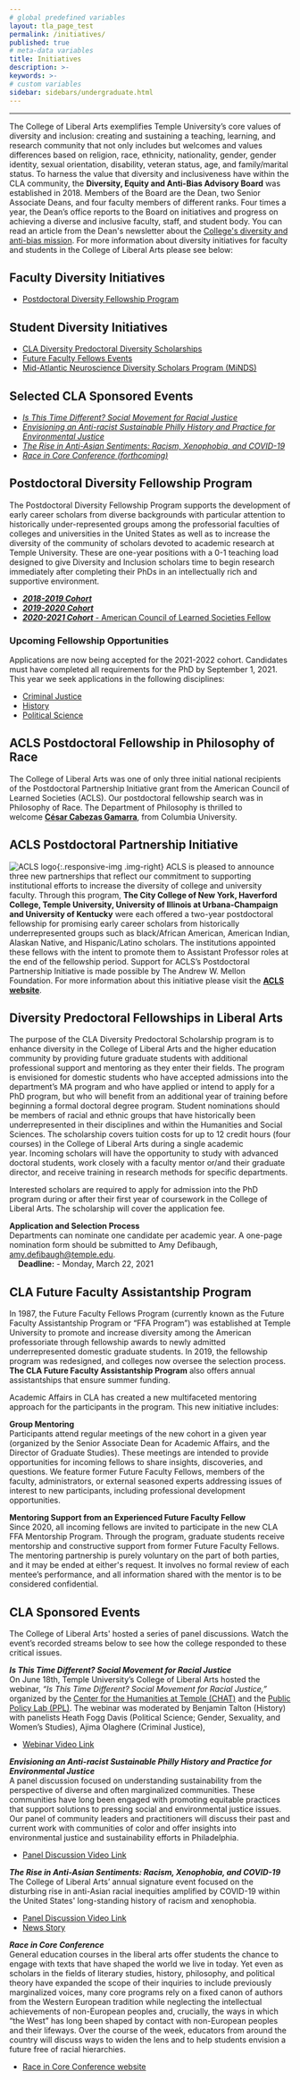```yaml
---
# global predefined variables
layout: tla_page_test
permalink: /initiatives/
published: true
# meta-data variables
title: Initiatives
description: >-
keywords: >-
# custom variables
sidebar: sidebars/undergraduate.html
---
```

___

The College of Liberal Arts exemplifies Temple University’s core values of diversity and inclusion: creating and sustaining a teaching, learning, and research community that not only includes but welcomes and values differences based on religion, race, ethnicity, nationality, gender, gender identity, sexual orientation, disability, veteran status, age, and family/marital status. To harness the value that diversity and inclusiveness have within the CLA community, the **Diversity, Equity and Anti-Bias Advisory Board** was established in 2018. Members of the Board are the Dean, two Senior Associate Deans, and four faculty members of different ranks. Four times a year, the Dean’s office reports to the Board on initiatives and progress on achieving a diverse and inclusive faculty, staff, and student body. You can read an article from the Dean's newsletter about the [College's diversity and anti-bias mission](https://liberalarts.temple.edu/news/cla-promotes-diversity-and-anti-bias). For more information about diversity initiatives for faculty and students in the College of Liberal Arts please see below:

## Faculty Diversity Initiatives
- [Postdoctoral Diversity Fellowship Program](#postdoctoral-diversity-fellowship-program)

## Student Diversity Initiatives
- [CLA Diversity Predoctoral Diversity Scholarships](#diversity-predoctoral-fellowshipsin-liberal-arts)
- [Future Faculty Fellows Events](#cla-future-faculty-assistantship-program)
- [Mid-Atlantic Neuroscience Diversity Scholars Program (MiNDS)](https://sites.temple.edu/minds/)

## Selected CLA Sponsored Events
- [_Is This Time Different? Social Movement for Racial Justice_](#cla-sponsored-events)
- [_Envisioning an Anti-racist Sustainable Philly History and Practice for Environmental Justice_](#cla-sponsored-events)
- [_The Rise in Anti-Asian Sentiments: Racism, Xenophobia, and COVID-19_](#cla-sponsored-events)
- [_Race in Core Conference (forthcoming)_](#cla-sponsored-events)

## Postdoctoral Diversity Fellowship Program
The Postdoctoral Diversity Fellowship Program supports the development of early career scholars from diverse backgrounds with particular attention to historically under-represented groups among the professorial faculties of colleges and universities in the United States as well as to increase the diversity of the community of scholars devoted to academic research at Temple University. These are one-year positions with a 0-1 teaching load designed to give Diversity and Inclusion scholars time to begin research immediately after completing their PhDs in an intellectually rich and supportive environment. 

- [**_2018-2019 Cohort_**](https://www.cla.temple.edu/liberal-arts-research/diversity-inclusion-postdoc-fellows/)
- [**_2019-2020 Cohort_**](https://www.cla.temple.edu/liberal-arts-research/diversity-inclusion-postdoc-fellows#2019-2020-academic-year-diversity-and-inclusion-postdoctoral-fellow)
- [**_2020-2021 Cohort_** - American Council of Learned Societies Fellow](#acls-postdoctoral-fellowship-in-philosophy-of-race)

### Upcoming Fellowship Opportunities
Applications are now being accepted for the 2021-2022 cohort. Candidates must have completed all requirements for the PhD by September 1, 2021. This year we seek applications in the following disciplines:

- [Criminal Justice](https://apply.interfolio.com/83760)
- [History](https://apply.interfolio.com/84132)
- [Political Science](https://apply.interfolio.com/84171)

## ACLS Postdoctoral Fellowship in Philosophy of Race
The College of Liberal Arts was one of only three initial national recipients of the Postdoctoral Partnership Initiative grant from the American Council of Learned Societies (ACLS). Our postdoctoral fellowship search was in Philosophy of Race. The Department of Philosophy is thrilled to welcome **[César Cabezas Gamarra](https://liberalarts.temple.edu/academics/faculty/cabezas-c-sar)**, from Columbia University. 

## ACLS Postdoctoral Partnership Initiative
![ACLS logo]({{site.baseurl}}/media/resizedfullaclslogo.png){:.responsive-img .img-right}
ACLS is pleased to announce three new partnerships that reflect our commitment to supporting institutional efforts to increase the diversity of college and university faculty. Through this program, **The City College of New York, Haverford College, Temple University, University of Illinois at Urbana-Champaign and University of Kentucky** were each offered a two-year postdoctoral fellowship for promising early career scholars from historically underrepresented groups such as black/African American, American Indian, Alaskan Native, and Hispanic/Latino scholars. The institutions appointed these fellows with the intent to promote them to Assistant Professor roles at the end of the fellowship period. Support for ACLS’s Postdoctoral Partnership Initiative is made possible by The Andrew W. Mellon Foundation. For more information about this initiative please visit the [**ACLS website**](https://www.acls.org/programs/ppi/).

## Diversity Predoctoral Fellowships in Liberal Arts 
The purpose of the CLA Diversity Predoctoral Scholarship program is to enhance diversity in the College of Liberal Arts and the higher education community by providing future graduate students with additional professional support and mentoring as they enter their fields. The program is envisioned for domestic students who have accepted admissions into the department’s MA program and who have applied or intend to apply for a PhD program, but who will benefit from an additional year of training before beginning a formal doctoral degree program. Student nominations should be members of racial and ethnic groups that have historically been underrepresented in their disciplines and within the Humanities and Social Sciences. The scholarship covers tuition costs for up to 12 credit hours (four courses) in the College of Liberal Arts during a single academic year. Incoming scholars will have the opportunity to study with advanced doctoral students, work closely with a faculty mentor or/and their graduate director, and receive training in research methods for specific departments.

Interested scholars are required to apply for admission into the PhD program during or after their first year of coursework in the College of Liberal Arts. The scholarship will cover the application fee. 

**Application and Selection Process**<br>
Departments can nominate one candidate per academic year. A one-page nomination form should be submitted to Amy Defibaugh, [amy.defibaugh@temple.edu](mailto:amy.defibaugh@temple.edu).<br> 
 
**Deadline:** - Monday, March 22, 2021

## CLA Future Faculty Assistantship Program
In 1987, the Future Faculty Fellows Program (currently known as the Future Faculty Assistantship Program or “FFA Program”) was established at Temple University to promote and increase diversity among the American professoriate through fellowship awards to newly admitted underrepresented domestic graduate students. In 2019, the fellowship program was redesigned, and colleges now oversee the selection process. **The CLA Future Faculty Assistantship Program** also offers annual assistantships that ensure summer funding.

Academic Affairs in CLA has created a new multifaceted mentoring approach for the participants in the program. This new initiative includes:

**Group Mentoring**<br>
Participants attend regular meetings of the new cohort in a given year (organized by the Senior Associate Dean for Academic Affairs, and the Director of Graduate Studies). These meetings are intended to provide opportunities for incoming fellows to share insights, discoveries, and questions. We feature former Future Faculty Fellows, members of the faculty, administrators, or external seasoned experts addressing issues of interest to new participants, including professional development opportunities.

**Mentoring Support from an Experienced Future Faculty Fellow**<br>
Since 2020, all incoming fellows are invited to participate in the new CLA FFA Mentorship Program. Through the program, graduate students receive mentorship and constructive support from former Future Faculty Fellows. The mentoring partnership is purely voluntary on the part of both parties, and it may be ended at either's request. It involves no formal review of each mentee’s performance, and all information shared with the mentor is to be considered confidential.

## CLA Sponsored Events
The College of Liberal Arts' hosted a series of panel discussions. Watch the event’s recorded streams below to see how the college responded to these critical issues. 

**_Is This Time Different? Social Movement for Racial Justice_**<br>
On June 18th, Temple University’s College of Liberal Arts hosted the webinar, _“Is This Time Different? Social Movement for Racial Justice,”_ organized by the [Center for the Humanities at Temple (CHAT)](https://www.cla.temple.edu/center-for-the-humanities/) and the [Public Policy Lab (PPL)](https://www.cla.temple.edu/public-policy-lab/). The webinar was moderated by Benjamin Talton (History) with panelists Heath Fogg Davis (Political Science; Gender, Sexuality, and Women’s Studies), Ajima Olaghere (Criminal Justice), 
- [Webinar Video Link](https://www.youtube.com/watch?v=SbTVfjxrd98&feature=emb_logo) 
 
**_Envisioning an Anti-racist Sustainable Philly History and Practice for Environmental Justice_**<br>
A panel discussion focused on understanding sustainability from the perspective of diverse and often marginalized communities. These communities have long been engaged with promoting equitable practices that support solutions to pressing social and environmental justice issues. Our panel of community leaders and practitioners will discuss their past and current work with communities of color and offer insights into environmental justice and sustainability efforts in Philadelphia.  
- [Panel Discussion Video Link](https://www.youtube.com/watch?v=08Delto-hww&t=190s) 
 
**_The Rise in Anti-Asian Sentiments: Racism, Xenophobia, and COVID-19_**<br>
The College of Liberal Arts’ annual signature event focused on the disturbing rise in anti-Asian racial inequities amplified by COVID-19 within the United States' long-standing history of racism and xenophobia.  
- [Panel Discussion Video Link](https://www.youtube.com/watch?v=sojbIDXXtyU&t=4s) 
- [News Story](https://liberalarts.temple.edu/news/join-cla-s-weeklong-discussions-racism-xenophobia)  

**_Race in Core Conference_**<br>
General education courses in the liberal arts offer students the chance to engage with texts that have shaped the world we live in today. Yet even as scholars in the fields of literary studies, history, philosophy, and political theory have expanded the scope of their inquiries to include previously marginalized voices, many core programs rely on a fixed canon of authors from the Western European tradition while neglecting the intellectual achievements of non-European peoples and, crucially, the ways in which “the West” has long been shaped by contact with non-European peoples and their lifeways. Over the course of the week, educators from around the country will discuss ways to widen the lens and to help students envision a future free of racial hierarchies.
- [Race in Core Conference website](https://sites.temple.edu/raceincore/)

